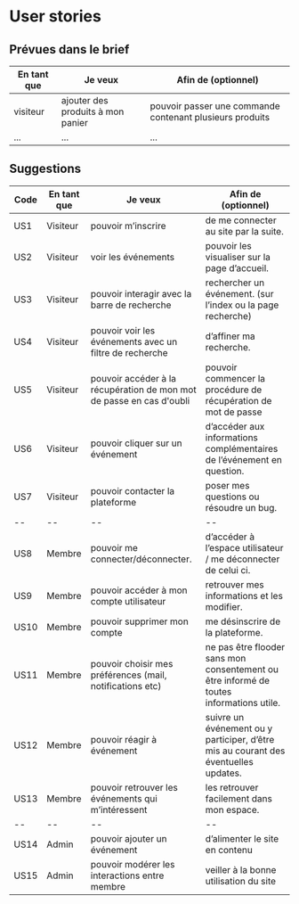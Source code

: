 # User stories

## Prévues dans le brief

| En tant que | Je veux | Afin de (optionnel) |
|--|--|--|
| visiteur | ajouter des produits à mon panier | pouvoir passer une commande contenant plusieurs produits |
| ... | ... | ... |

## Suggestions

|Code| En tant que | Je veux | Afin de (optionnel) |
|--|--|--|--|
|US1| Visiteur | pouvoir m’inscrire |  de me connecter au site par la suite.|
|US2| Visiteur | voir les événements |  pouvoir les visualiser sur la page d’accueil.|
|US3| Visiteur | pouvoir interagir avec la barre de recherche | rechercher un événement. (sur l’index ou la page recherche) |
|US4| Visiteur | pouvoir voir les événements avec un filtre de recherche |d’affiner ma recherche. |
|US5| Visiteur | pouvoir accéder à la récupération de mon mot de passe en cas d'oubli | pouvoir commencer la procédure de récupération de mot de passe |
|US6| Visiteur | pouvoir cliquer sur un événement | d’accéder aux informations complémentaires de l’événement en question. |
|US7| Visiteur | pouvoir contacter la plateforme | poser mes questions ou résoudre un bug.
|--|--|--|--|
|US8| Membre | pouvoir me connecter/déconnecter. | d’accéder à l’espace utilisateur / me déconnecter de celui ci.|
|US9| Membre | pouvoir accéder à mon compte utilisateur | retrouver mes informations et les modifier.|
|US10| Membre | pouvoir supprimer mon compte | me désinscrire de la plateforme.|
|US11| Membre | pouvoir choisir mes préférences (mail, notifications etc) | ne pas être flooder sans mon consentement ou être informé de toutes informations utile.|
|US12| Membre | pouvoir réagir à événement | suivre un événement ou y participer, d’être mis au courant des éventuelles updates.|
|US13| Membre | pouvoir retrouver les événements qui m’intéressent | les retrouver facilement dans mon espace.|
|--|--|--|--|
|US14| Admin | pouvoir ajouter un événement | d’alimenter le site en contenu |
|US15| Admin | pouvoir modérer les interactions entre membre | veiller à la bonne utilisation du site |

